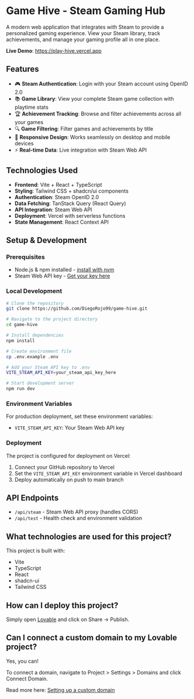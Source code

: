 # Game Hive - Steam Gaming Hub

A modern web application that integrates with Steam to provide a personalized gaming experience. View your Steam library, track achievements, and manage your gaming profile all in one place.

**Live Demo**: https://play-hive.vercel.app

## Features

- 🎮 **Steam Authentication**: Login with your Steam account using OpenID 2.0
- 📚 **Game Library**: View your complete Steam game collection with playtime stats
- 🏆 **Achievement Tracking**: Browse and filter achievements across all your games
- 🔍 **Game Filtering**: Filter games and achievements by title
- 📱 **Responsive Design**: Works seamlessly on desktop and mobile devices
- ⚡ **Real-time Data**: Live integration with Steam Web API

## Technologies Used

- **Frontend**: Vite + React + TypeScript
- **Styling**: Tailwind CSS + shadcn/ui components
- **Authentication**: Steam OpenID 2.0
- **Data Fetching**: TanStack Query (React Query)
- **API Integration**: Steam Web API
- **Deployment**: Vercel with serverless functions
- **State Management**: React Context API

## Setup & Development

### Prerequisites
- Node.js & npm installed - [install with nvm](https://github.com/nvm-sh/nvm#installing-and-updating)
- Steam Web API key - [Get your key here](https://steamcommunity.com/dev/apikey)

### Local Development

```sh
# Clone the repository
git clone https://github.com/DiegoRojo99/game-hive.git

# Navigate to the project directory
cd game-hive

# Install dependencies
npm install

# Create environment file
cp .env.example .env

# Add your Steam API key to .env
VITE_STEAM_API_KEY=your_steam_api_key_here

# Start development server
npm run dev
```

### Environment Variables

For production deployment, set these environment variables:
- `VITE_STEAM_API_KEY`: Your Steam Web API key

### Deployment

The project is configured for deployment on Vercel:
1. Connect your GitHub repository to Vercel
2. Set the `VITE_STEAM_API_KEY` environment variable in Vercel dashboard
3. Deploy automatically on push to main branch

## API Endpoints

- `/api/steam` - Steam Web API proxy (handles CORS)
- `/api/test` - Health check and environment validation

## What technologies are used for this project?

This project is built with:

- Vite
- TypeScript
- React
- shadcn-ui
- Tailwind CSS

## How can I deploy this project?

Simply open [Lovable](https://lovable.dev/projects/ae2fde84-941a-471b-8da0-ac6c108cfe9b) and click on Share -> Publish.

## Can I connect a custom domain to my Lovable project?

Yes, you can!

To connect a domain, navigate to Project > Settings > Domains and click Connect Domain.

Read more here: [Setting up a custom domain](https://docs.lovable.dev/tips-tricks/custom-domain#step-by-step-guide)
